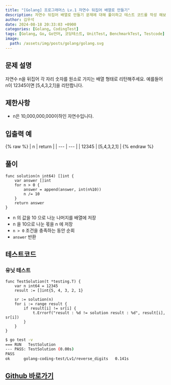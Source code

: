 ```yaml
---
title: "[Golang] 프로그래머스 Lv.1 자연수 뒤집어 배열로 만들기"
description: 자연수 뒤집어 배열로 만들기 문제에 대해 풀이하고 테스트 코드를 작성 해보겠습니다.
author: 김우석
date: 2024-08-18 20:33:03 +0900
categories: [Golang, CodingTest]
tags: [Golang, Go, Go언어, 코딩테스트, UnitTest, BenchmarkTest, Testcode]
image:
  path: /assets/img/posts/golang/golang.svg
---
```


## 문제 설명
자연수 n을 뒤집어 각 자리 숫자를 원소로 가지는 배열 형태로 리턴해주세요. 예를들어 n이 12345이면 [5,4,3,2,1]을 리턴합니다.


## 제한사항
- n은 10,000,000,000이하인 자연수입니다.


## 입출력 예
{% raw %}
| n | return |
| --- | --- |
| 12345 | [5,4,3,2,1] |
{% endraw %}


## 풀이 
```golang
func solution(n int64) []int {
	var answer []int
	for n > 0 {
		answer = append(answer, int(n%10))
		n /= 10
	}
	return answer
}
```
- n 의 값을 10 으로 나눈 나머지를 배열에 저장
- n 을 10으로 나눈 몫을 n 에 저장
- `n > 0` 조건을 충족하는 동안 순회
- `answer` 반환

## 테스트코드
### 유닛 테스트
```golang
func TestSolution(t *testing.T) {
	var n int64 = 12345
	result := []int{5, 4, 3, 2, 1}

	sr := solution(n)
	for i := range result {
		if result[i] != sr[i] {
			t.Errorf("result : %d != solution result : %d", result[i], sr[i])
		}
	}
}

```

```bash
$ go test -v
=== RUN   TestSolution
--- PASS: TestSolution (0.00s)
PASS
ok      golang-coding-test/Lv1/reverse_digits   0.141s
```


## [Github 바로가기](https://github.com/kr-goos/golang-coding-test/tree/master/Lv1/reverse_digits)